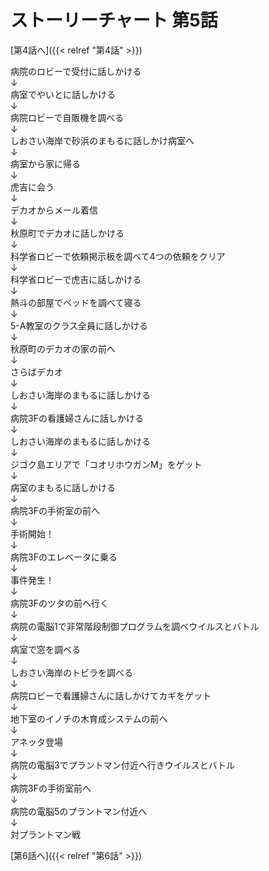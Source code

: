 # ストーリーチャート 第5話
[第4話へ]({{< relref "第4話" >}})

病院のロビーで受付に話しかける<br />
↓<br />
病室でやいとに話しかける<br />
↓<br />
病院ロビーで自販機を調べる<br />
↓<br />
しおさい海岸で砂浜のまもるに話しかけ病室へ<br />
↓<br />
病室から家に帰る<br />
↓<br />
虎吉に会う<br />
↓<br />
デカオからメール着信<br />
↓<br />
秋原町でデカオに話しかける<br />
↓<br />
科学省ロビーで依頼掲示板を調べて4つの依頼をクリア<br />
↓<br />
科学省ロビーで虎吉に話しかける<br />
↓<br />
熱斗の部屋でベッドを調べて寝る<br />
↓<br />
5-A教室のクラス全員に話しかける<br />
↓<br />
秋原町のデカオの家の前へ<br />
↓<br />
さらばデカオ<br />
↓<br />
しおさい海岸のまもるに話しかける<br />
↓<br />
病院3Fの看護婦さんに話しかける<br />
↓<br />
しおさい海岸のまもるに話しかける<br />
↓<br />
ジゴク島エリアで「コオリホウガンM」をゲット<br />
↓<br />
病室のまもるに話しかける<br />
↓<br />
病院3Fの手術室の前へ<br />
↓<br />
手術開始！<br />
↓<br />
病院3Fのエレベータに乗る<br />
↓<br />
事件発生！<br />
↓<br />
病院3Fのツタの前へ行く<br />
↓<br />
病院の電脳1で非常階段制御プログラムを調べウイルスとバトル<br />
↓<br />
病室で窓を調べる<br />
↓<br />
しおさい海岸のトビラを調べる<br />
↓<br />
病院ロビーで看護婦さんに話しかけてカギをゲット<br />
↓<br />
地下室のイノチの木育成システムの前へ<br />
↓<br />
アネッタ登場<br />
↓<br />
病院の電脳3でプラントマン付近へ行きウイルスとバトル<br />
↓<br />
病院3Fの手術室前へ<br />
↓<br />
病院の電脳5のプラントマン付近へ<br />
↓<br />
対プラントマン戦

[第6話へ]({{< relref "第6話" >}})
